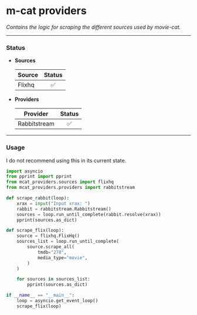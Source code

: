 # m-cat providers

*Contains the logic for scraping the different sources used by movie-cat.*

---

### Status

- **Sources**

    | Source        | Status        |
    | ------------- |:-------------:|
    | Flixhq        | ✅            |
  
- **Providers**

    | Provider     | Status        |
    | ------------- |:-------------:|
    | Rabbitstream  | ✅            |

---

### Usage
I do not recommend using this in its current state.

```py
import asyncio
from pprint import pprint
from mcat_providers.sources import flixhq
from mcat_providers.providers import rabbitstream

def scrape_rabbit(loop):
    xrax = input("Input xrax: ")
    rabbit = rabbitstream.Rabbitstream()
    sources = loop.run_until_complete(rabbit.resolve(xrax))
    pprint(sources.as_dict)

def scrape_flix(loop):
    source = flixhq.FlixHq()
    sources_list = loop.run_until_complete(
        source.scrape_all(
            tmdb="278",
            media_type="movie",
        )
    )

    for sources in sources_list:
        pprint(sources.as_dict)

if __name__ == "__main__":
    loop = asyncio.get_event_loop()
    scrape_flix(loop)
```